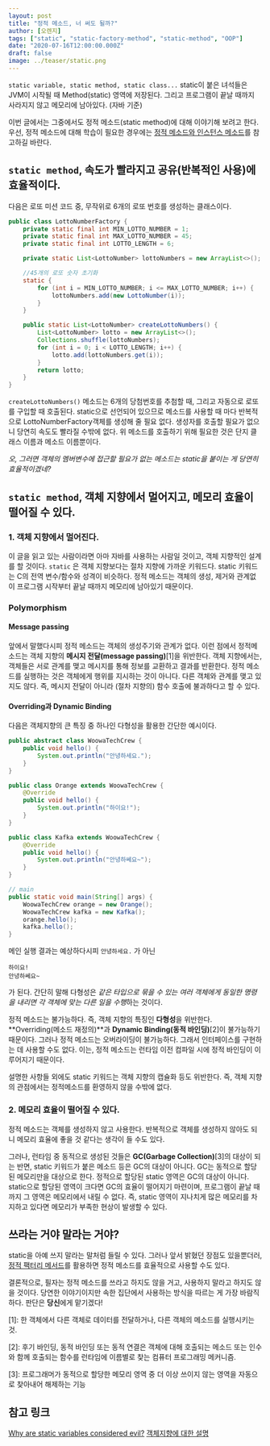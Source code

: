 ```yaml
---
layout: post
title: "정적 메소드, 너 써도 될까?"
author: [오렌지]
tags: ["static", "static-factory-method", "static-method", "OOP"]
date: "2020-07-16T12:00:00.000Z"
draft: false
image: ../teaser/static.png
---
```


`static variable, static method, static class...` static이 붙은 녀석들은 JVM이 시작될 때  Method(static) 영역에 저장된다. 그리고 프로그램이 끝날 때까지 사라지지 않고 메모리에 남아있다. (자바 기준)

이번 글에서는 그중에서도 정적 메소드(static method)에 대해 이야기해 보려고 한다.
우선, 정적 메소드에 대해 학습이 필요한 경우에는 [정적 메소드와 인스턴스 메소드](https://www.geeksforgeeks.org/static-methods-vs-instance-methods-java/)를 참고하길 바란다.




## `static method`, 속도가 빨라지고 공유(반복적인 사용)에 효율적이다.

다음은 로또 미션 코드 중, 무작위로 6개의 로또 번호를 생성하는 클래스이다.
```java
public class LottoNumberFactory {
    private static final int MIN_LOTTO_NUMBER = 1;
    private static final int MAX_LOTTO_NUMBER = 45;
    private static final int LOTTO_LENGTH = 6;

    private static List<LottoNumber> lottoNumbers = new ArrayList<>();

    //45개의 로또 숫자 초기화
    static {
        for (int i = MIN_LOTTO_NUMBER; i <= MAX_LOTTO_NUMBER; i++) {
            lottoNumbers.add(new LottoNumber(i));
        }
    }

    public static List<LottoNumber> createLottoNumbers() {
        List<LottoNumber> lotto = new ArrayList<>();
        Collections.shuffle(lottoNumbers);
        for (int i = 0; i < LOTTO_LENGTH; i++) {
            lotto.add(lottoNumbers.get(i));
        }
        return lotto;
    }
}
```
`createLottoNumbers()` 메소드는 6개의 당첨번호를 추첨할 때, 그리고 자동으로 로또를 구입할 때 호출된다.
static으로 선언되어 있으므로 메소드를 사용할 때 마다 반복적으로 LottoNumberFactory객체를 생성해 줄 필요 없다. 생성자를 호출할 필요가 없으니 당연히 속도도 빨라질 수밖에 없다. 
위 메소드를 호출하기 위해 필요한 것은 단지 클래스 이름과 메소드 이름뿐이다.

*오, 그러면 객체의 멤버변수에 접근할 필요가 없는 메소드는 static을 붙이는 게 당연히 효율적이겠네?*





## `static method`, 객체 지향에서 멀어지고, 메모리 효율이 떨어질 수 있다.

### 1. 객체 지향에서 멀어진다.
이 글을 읽고 있는 사람이라면 아마 자바를 사용하는 사람일 것이고, 객체 지향적인 설계를 할 것이다.
`static` 은 객체 지향보다는 절차 지향에 가까운 키워드다.
static 키워드는 C의 전역 변수/함수와 성격이 비슷하다. 정적 메소드는 객체의 생성, 제거와 관계없이 프로그램 시작부터 끝날 때까지 메모리에 남아있기 때문이다.





### Polymorphism


#### Message passing
앞에서 말했다시피 정적 메소드는 객체의 생성주기와 관계가 없다. 이런 점에서 정적메소드는 객체 지향의 **메시지 전달(message passing)**[1]을 위반한다. 
객체 지향에서는, 객체들은 서로 관계를 맺고 메시지를 통해 정보를 교환하고 결과를 반환한다. 정적 메소드를 실행하는 것은 객체에게 행위를 지시하는 것이 아니다. 다른 객체와 관계를 맺고 있지도 않다. 
즉, 메시지 전달이 아니라 (절차 지향의) 함수 호출에 불과하다고 할 수 있다.



#### Overriding과 Dynamic Binding

다음은 객체지향의 큰 특징 중 하나인 다형성을 활용한 간단한 예시이다. 

```java
public abstract class WoowaTechCrew {
    public void hello() {
        System.out.println("안녕하세요.");
    }
}

public class Orange extends WoowaTechCrew {
    @Override
    public void hello() {
        System.out.println("하이요!");
    }
}

public class Kafka extends WoowaTechCrew {
    @Override
    public void hello() {
        System.out.println("안녕하쎄요~");
    }
}

// main
public static void main(String[] args) {
    WoowaTechCrew orange = new Orange();
    WoowaTechCrew kafka = new Kafka();
    orange.hello();
    kafka.hello();
}
```
메인 실행 결과는 예상하다시피 `안녕하세요.` 가 아닌
```
하이요!
안녕하쎄요~
```
가 된다.
간단히 말해 다형성은 *같은 타입으로 묶을 수 있는 여러 객체에게 동일한 명령을 내리면 각 객체에 맞는 다른 일을 수행*하는 것이다.

정적 메소드는 불가능하다. 즉, 객체 지향의 특징인 **다형성**을 위반한다.
**Overriding(메소드 재정의)**과 **Dynamic Binding(동적 바인딩)**[2]이 불가능하기 때문이다. 그러나 정적 메소드는 오버라이딩이 불가능하다. 그래서 인터페이스를 구현하는 데 사용할 수도 없다.
이는, 정적 메소드는 런타임 이전 컴파일 시에 정적 바인딩이 이루어지기 때문이다.


설명한 사항들 외에도 static 키워드는 객체 지향의 캡슐화 등도 위반한다.
즉, 객체 지향의 관점에서는 정적메소드를 환영하지 않을 수밖에 없다.



### 2. 메모리 효율이 떨어질 수 있다.

정적 메소드는 객체를 생성하지 않고 사용한다. 
반복적으로 객체를 생성하지 않아도 되니 메모리 효율에 좋을 것 같다는 생각이 들 수도 있다.

그러나, 런타임 중 동적으로 생성된 것들은 **GC(Garbage Collection)**[3]의 대상이 되는 반면, static 키워드가 붙은 메소드 등은 GC의 대상이 아니다.
GC는 동적으로 할당된 메모리만을 대상으로 한다. 정적으로 할당된 static 영역은 GC의 대상이 아니다.
static으로 할당된 영역이 크다면 GC의 효율이 떨어지기 마련이며, 프로그램이 끝날 때까지 그 영역은 메모리에서 내릴 수 없다. 
즉, static 영역이 지나치게 많은 메모리를 차지하고 있다면 메모리가 부족한 현상이 발생할 수 있다.





## 쓰라는 거야 말라는 거야?
static을 아예 쓰지 말라는 말처럼 들릴 수 있다.
그러나 앞서 밝혔던 장점도 있을뿐더러,
[정적 팩터리 메서드](https://woowacourse.github.io/javable/2020-05-26/static-factory-method)를 활용하면 정적 메소드를 효율적으로 사용할 수도 있다.


결론적으로, 필자는 정적 메소드를 쓰라고 하지도 않을 거고, 사용하지 말라고 하지도 않을 것이다.
당연한 이야기이지만 속한 집단에서 사용하는 방식을 따르는 게 가장 바람직하다.
판단은 **당신**에게 맡기겠다!


 


[1]: 한 객체에서 다른 객체로 데이터를 전달하거나, 다른 객체의 메소드를 실행시키는 것.

[2]: 후기 바인딩, 동적 바인딩 또는 동적 연결은 객체에 대해 호출되는 메소드 또는 인수와 함께 호출되는 함수를 런타임에 이름별로 찾는 컴퓨터 프로그래밍 메커니즘.

[3]:  프로그래머가 동적으로 할당한 메모리 영역 중 더 이상 쓰이지 않는 영역을 자동으로 찾아내어 해제하는 기능



## 참고 링크

[Why are static variables considered evil?](https://stackoverflow.com/questions/7026507/why-are-static-variables-considered-evil%22)
[객체지향에 대한 설명](https://vandbt.tistory.com/10)
